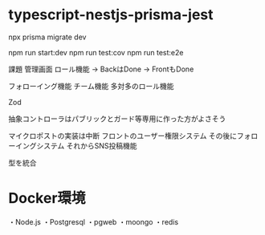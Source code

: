 # typescript-nestjs-prisma-jest

npx prisma migrate dev

npm run start:dev
npm run test:cov
npm run test:e2e

課題
管理画面
ロール機能 → BackはDone → FrontもDone

フォローイング機能
チーム機能
多対多のロール機能

Zod


抽象コントローラはパブリックとガード等専用に作った方がよさそう

マイクロポストの実装は中断
フロントのユーザー権限システム
その後にフォローイングシステム
それからSNS投稿機能

型を統合

# Docker環境
・Node.js
・Postgresql
・pgweb
・moongo
・redis

